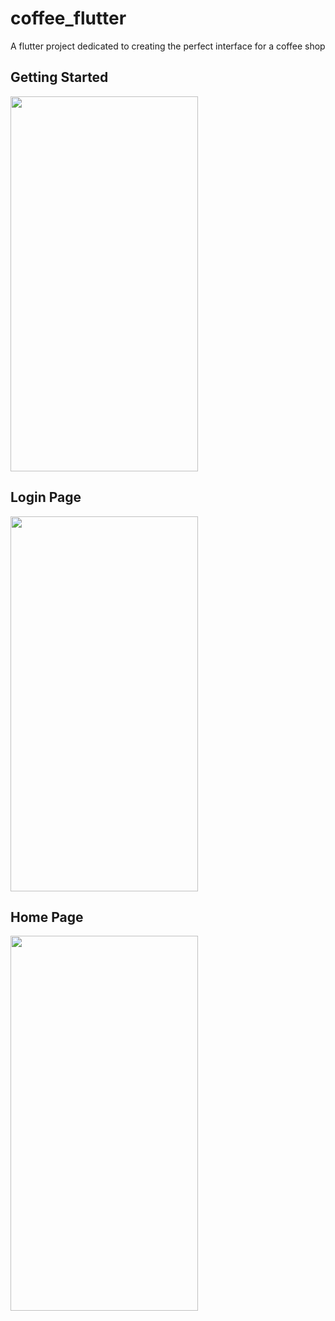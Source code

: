 # coffee_flutter

A flutter project dedicated to creating the perfect interface for a coffee shop

## Getting Started

<img src="https://github.com/NotDunce/Coffee-flutter/assets/126876327/510f386c-861e-42ec-9b99-e29f33872062" width="300" height="600">

## Login Page

<img src="https://github.com/NotDunce/Coffee-flutter/assets/126876327/57979af5-fa53-4be0-8a90-d5b997124d25" width="300" height="600">

## Home Page

<img src="https://github.com/NotDunce/Coffee-flutter/assets/126876327/a6b63fca-4eed-406d-9e08-f6fe6a31ae83" width="300" height="600">

